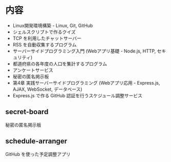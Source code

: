 # 内容

- Linux開発環境構築 - Linux, Git, GitHub
- シェルスクリプトで作るクイズ
- TCP を利用したチャットサーバー
- RSS を自動収集するプログラム
- サーバーサイドプログラミング入門 (Webアプリ基礎 - Node.js, HTTP, セキュリティ)
- 都道府県の各年度の人口を集計するプログラム
- アンケートサービス
- 秘密の匿名掲示板
- 第4章 実践サーバーサイドプログラミング (Webアプリ応用 - Express.js, AJAX, WebSocket, データベース)
- Express.js で作る GitHub 認証を行うスケジュール調整サービス

## secret-board
秘密の匿名掲示板

## schedule-arranger
GitHub を使った予定調整アプリ